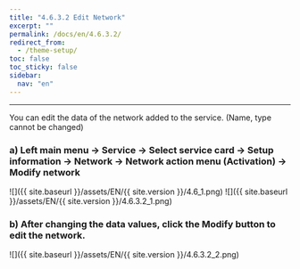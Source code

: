 ```yaml
---
title: "4.6.3.2 Edit Network"
excerpt: ""
permalink: /docs/en/4.6.3.2/
redirect_from:
  - /theme-setup/
toc: false
toc_sticky: false
sidebar:
  nav: "en"
---
```


---
You can edit the data of the network added to the service. \(Name, type cannot be changed\)

### a\) Left main menu → Service → Select service card → Setup information → Network → Network action menu \(Activation\) → Modify network
![]({{ site.baseurl }}/assets/EN/{{ site.version }}/4.6_1.png)
![]({{ site.baseurl }}/assets/EN/{{ site.version }}/4.6.3.2_1.png)

### b\) After changing the data values, click the Modify button to edit the network.
![]({{ site.baseurl }}/assets/EN/{{ site.version }}/4.6.3.2_2.png)
